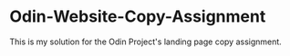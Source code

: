 # Odin-Website-Copy-Assignment

This is my solution for the Odin Project's landing page copy assignment.
